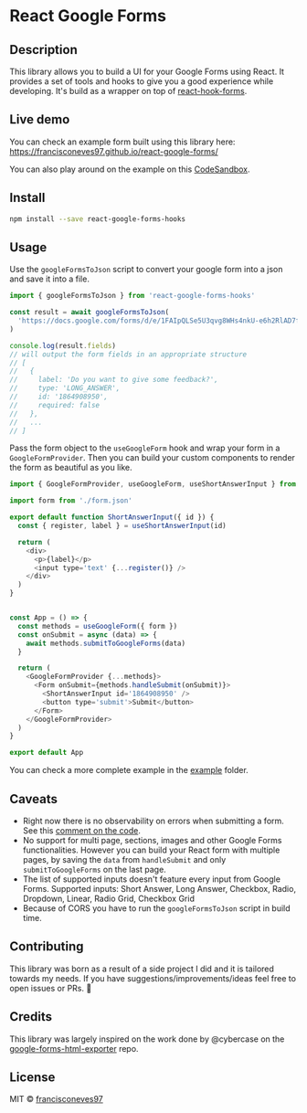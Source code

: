 # React Google Forms

## Description

This library allows you to build a UI for your Google Forms using React. It provides a set of tools and hooks to give you a good experience while developing. It's build as a wrapper on top of [react-hook-forms](https://github.com/react-hook-form/react-hook-form).

## Live demo

You can check an example form built using this library here: https://francisconeves97.github.io/react-google-forms/

You can also play around on the example on this [CodeSandbox](https://codesandbox.io/s/pedantic-gould-w0ib1?file=/src/App.js).

## Install

```bash
npm install --save react-google-forms-hooks
```

## Usage

Use the `googleFormsToJson` script to convert your google form into a json and save it into a file.

```javascript
import { googleFormsToJson } from 'react-google-forms-hooks'

const result = await googleFormsToJson(
  'https://docs.google.com/forms/d/e/1FAIpQLSe5U3qvg8WHs4nkU-e6h2RlAD7fKoCkou6HO2w2-tXYIA_F8g/viewform'
)

console.log(result.fields)
// will output the form fields in an appropriate structure
// [
//   {
//     label: 'Do you want to give some feedback?',
//     type: 'LONG_ANSWER',
//     id: '1864908950',
//     required: false
//   },
//   ...
// ]
```

Pass the form object to the `useGoogleForm` hook and wrap your form in a `GoogleFormProvider`. Then you can build your custom components to render the form as beautiful as you like.

```javascript
import { GoogleFormProvider, useGoogleForm, useShortAnswerInput } from 'react-google-forms-hooks'

import form from './form.json'

export default function ShortAnswerInput({ id }) {
  const { register, label } = useShortAnswerInput(id)

  return (
    <div>
      <p>{label}</p>
      <input type='text' {...register()} />
    </div>
  )
}


const App = () => {
  const methods = useGoogleForm({ form })
  const onSubmit = async (data) => {
    await methods.submitToGoogleForms(data)
  }

  return (
    <GoogleFormProvider {...methods}>
      <Form onSubmit={methods.handleSubmit(onSubmit)}>
        <ShortAnswerInput id='1864908950' />
        <button type='submit'>Submit</button>
      </Form>
    </GoogleFormProvider>
  )
}

export default App
```

You can check a more complete example in the [example](https://github.com/francisconeves97/react-google-forms/blob/master/example/src/App.js) folder.

## Caveats

- Right now there is no observability on errors when submitting a form. See this [comment on the code](https://github.com/francisconeves97/react-google-forms/blob/ca5018e578cfb0e230f9be58dfeee4117db28160/src/hooks/useGoogleForm.ts#L61-L65).
- No support for multi page, sections, images and other Google Forms functionalities. However you can build your React form with multiple pages, by saving the `data` from `handleSubmit` and only `submitToGoogleForms` on the last page.
- The list of supported inputs doesn't feature every input from Google Forms. Supported inputs: Short Answer, Long Answer, Checkbox, Radio, Dropdown, Linear, Radio Grid, Checkbox Grid
- Because of CORS you have to run the `googleFormsToJson` script in build time.

## Contributing

This library was born as a result of a side project I did and it is tailored towards my needs. If you have suggestions/improvements/ideas feel free to open issues or PRs. :rocket:

## Credits

This library was largely inspired on the work done by @cybercase on the [google-forms-html-exporter](https://github.com/cybercase/google-forms-html-exporter) repo.

## License

MIT © [francisconeves97](https://github.com/francisconeves97)
